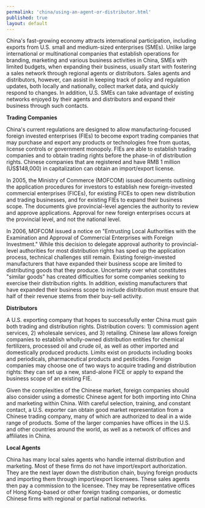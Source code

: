 ```yaml
---
permalink: 'china/using-an-agent-or-distributor.html'
published: true
layout: default
---
```

China's fast-growing economy attracts international participation, including exports from U.S. small and medium-sized enterprises (SMEs). Unlike large international or multinational companies that establish operations for branding, marketing and various business activities in China, SMEs with limited budgets, when expanding their business, usually start with fostering a sales network through regional agents or distributors. Sales agents and distributors, however, can assist in keeping track of policy and regulation updates, both locally and nationally, collect market data, and quickly respond to changes. In addition, U.S. SMEs can take advantage of existing networks enjoyed by their agents and distributors and expand their business through such contacts.

**Trading Companies**

China's current regulations are designed to allow manufacturing-focused foreign invested enterprises (FIEs) to become export trading companies that may purchase and export any products or technologies free from quotas, license controls or government monopoly. FIEs are able to establish trading companies and to obtain trading rights before the phase-in of distribution rights. Chinese companies that are registered and have RMB 1 million (US$148,000) in capitalization can obtain an import/export license.

In 2005, the Ministry of Commerce (MOFCOM) issued documents outlining the application procedures for investors to establish new foreign-invested commercial enterprises (FICEs), for existing FICEs to open new distribution and trading businesses, and for existing FIEs to expand their business scope. The documents give provincial-level agencies the authority to review and approve applications. Approval for new foreign enterprises occurs at the provincial level, and not the national level.

In 2006, MOFCOM issued a notice on "Entrusting Local Authorities with the Examination and Approval of Commercial Enterprises with Foreign Investment." While this decision to delegate approval authority to provincial-level authorities for most distribution rights has sped up the application process, technical challenges still remain. Existing foreign-invested manufacturers that have expanded their business scope are limited to distributing goods that they produce. Uncertainty over what constitutes "similar goods" has created difficulties for some companies seeking to exercise their distribution rights. In addition, existing manufacturers that have expanded their business scope to include distribution must ensure that half of their revenue stems from their buy-sell activity.

**Distributors**

A U.S. exporting company that hopes to successfully enter China must gain both trading and distribution rights. Distribution covers: 1) commission agent services, 2) wholesale services, and 3) retailing. Chinese law allows foreign companies to establish wholly-owned distribution entities for chemical fertilizers, processed oil and crude oil, as well as other imported and domestically produced products. Limits exist on products including books and periodicals, pharmaceutical products and pesticides. Foreign companies may choose one of two ways to acquire trading and distribution rights: they can set up a new, stand-alone FICE or apply to expand the business scope of an existing FIE.

Given the complexities of the Chinese market, foreign companies should also consider using a domestic Chinese agent for both importing into China and marketing within China. With careful selection, training, and constant contact, a U.S. exporter can obtain good market representation from a Chinese trading company, many of which are authorized to deal in a wide range of products. Some of the larger companies have offices in the U.S. and other countries around the world, as well as a network of offices and affiliates in China.

**Local Agents**

China has many local sales agents who handle internal distribution and marketing. Most of these firms do not have import/export authorization. They are the next layer down the distribution chain, buying foreign products and importing them through import/export licensees. These sales agents then pay a commission to the licensee. They may be representative offices of Hong Kong-based or other foreign trading companies, or domestic Chinese firms with regional or partial national networks.
